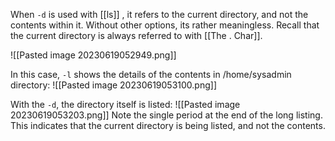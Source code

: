 When `-d` is used with [[ls]] , it refers to the current directory, and not the contents within it. Without other options, its rather meaningless. Recall that the current directory is always referred to with [[The . Char]].

![[Pasted image 20230619052949.png]]

 In this case, `-l`  shows the details of the contents in /home/sysadmin directory:
![[Pasted image 20230619053100.png]]

With the `-d`, the directory itself is listed:
![[Pasted image 20230619053203.png]]
Note the single period at the end of the long listing. This indicates that the current directory is being listed, and not the contents.
